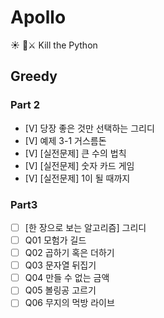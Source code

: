 # Apollo
☀ 🐍⚔ Kill the Python
## Greedy
### Part 2
- [V] 당장 좋은 것만 선택하는 그리디
- [V] 예제 3-1 거스름돈
- [V] [실전문제] 큰 수의 법칙
- [V] [실전문제] 숫자 카드 게임
- [V] [실전문제] 1이 될 때까지
### Part3
- [ ] [한 장으로 보는 알고리즘] 그리디
- [ ] Q01 모험가 길드
- [ ] Q02 곱하기 혹은 더하기
- [ ] Q03 문자열 뒤집기
- [ ] Q04 만들 수 없는 금액
- [ ] Q05 볼링공 고르기
- [ ] Q06 무지의 먹방 라이브
